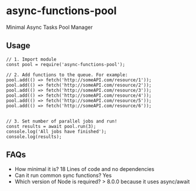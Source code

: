 # async-functions-pool
Minimal Async Tasks Pool Manager

## Usage
```
// 1. Import module
const pool = require('async-functions-pool');

// 2. Add functions to the queue. For example:
pool.add(() => fetch('http://someAPI.com/resource/1'));
pool.add(() => fetch('http://someAPI.com/resource/2'));
pool.add(() => fetch('http://someAPI.com/resource/3'));
pool.add(() => fetch('http://someAPI.com/resource/4'));
pool.add(() => fetch('http://someAPI.com/resource/5'));
pool.add(() => fetch('http://someAPI.com/resource/6'));


// 3. Set number of parallel jobs and run!
const results = await pool.run(3);
console.log('All jobs have finished');
console.log(results);
```

## FAQs

- How minimal it is? 18 Lines of code and no dependencies
- Can it run common sync functions? Yes
- Which version of Node is required? > 8.0.0 because it uses async/await
